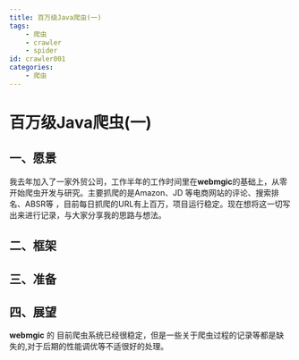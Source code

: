 ```yaml
---
title: 百万级Java爬虫(一)
tags: 
    - 爬虫
    - crawler
    - spider
id: crawler001
categories:
    - 爬虫
---
```


# 百万级Java爬虫(一)

## 一、愿景
我去年加入了一家外贸公司，工作半年的工作时间里在**webmgic**的基础上，从零开始爬虫开发与研究。主要抓爬的是Amazon、JD 等电商网站的评论、搜索排名、ABSR等 ，目前每日抓爬的URL有上百万，项目运行稳定。现在想将这一切写出来进行记录，与大家分享我的思路与想法。
## 二、框架
## 三、准备
## 四、展望
**webmgic** 的 目前爬虫系统已经很稳定，但是一些关于爬虫过程的记录等都是缺失的,对于后期的性能调优等不适很好的处理。